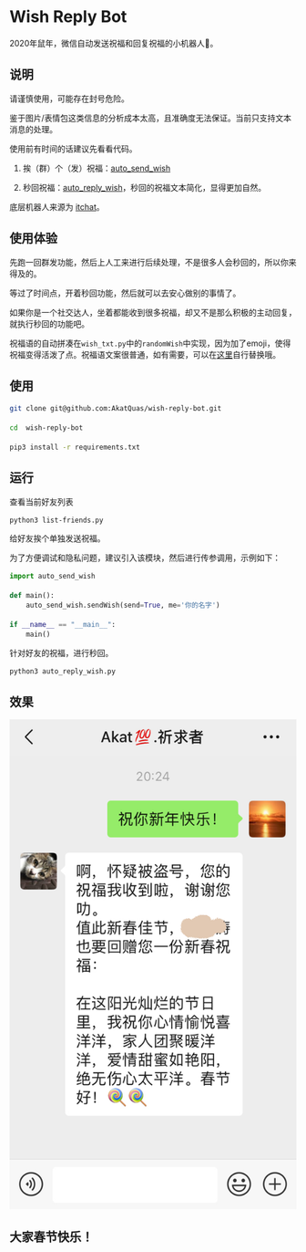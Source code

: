 # Wish Reply Bot

2020年鼠年，微信自动发送祝福和回复祝福的小机器人🤖️。

## 说明

请谨慎使用，可能存在封号危险。

鉴于图片/表情包这类信息的分析成本太高，且准确度无法保证。当前只支持文本消息的处理。

使用前有时间的话建议先看看代码。

1. 挨（群）个（发）祝福：[auto_send_wish](auto_send_wish.py)

1. 秒回祝福：[auto_reply_wish](auto_reply_wish.py)，秒回的祝福文本简化，显得更加自然。

底层机器人来源为 [itchat](https://itchat.readthedocs.io/zh/latest/)。

## 使用体验

先跑一回群发功能，然后上人工来进行后续处理，不是很多人会秒回的，所以你来得及的。

等过了时间点，开着秒回功能，然后就可以去安心做别的事情了。

如果你是一个社交达人，坐着都能收到很多祝福，却又不是那么积极的主动回复，就执行秒回的功能吧。

祝福语的自动拼凑在`wish_txt.py`中的`randomWish`中实现，因为加了emoji，使得祝福变得活泼了点。祝福语文案很普通，如有需要，可以在[这里](wish_txt.py)自行替换哦。

## 使用

```bash
git clone git@github.com:AkatQuas/wish-reply-bot.git

cd  wish-reply-bot

pip3 install -r requirements.txt
```

## 运行

查看当前好友列表

```bash
python3 list-friends.py
```

给好友挨个单独发送祝福。

为了方便调试和隐私问题，建议引入该模块，然后进行传参调用，示例如下：

```python
import auto_send_wish

def main():
    auto_send_wish.sendWish(send=True, me='你的名字')

if __name__ == "__main__":
    main()
```

针对好友的祝福，进行秒回。

```bash
python3 auto_reply_wish.py
```

## 效果

![](screenshot.png)

## 大家春节快乐！
